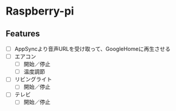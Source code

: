 # Raspberry-pi

## Features
- [ ] AppSyncより音声URLを受け取って、GoogleHomeに再生させる
- [ ] エアコン
  - [ ] 開始／停止
  - [ ] 温度調節
- [ ] リビングライト
  - [ ] 開始／停止
- [ ] テレビ
  - [ ] 開始／停止
